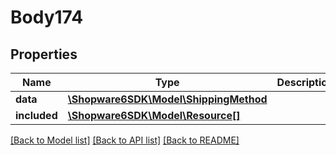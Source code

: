# Body174

## Properties
Name | Type | Description | Notes
------------ | ------------- | ------------- | -------------
**data** | [**\Shopware6SDK\Model\ShippingMethod**](ShippingMethod.md) |  | [optional] 
**included** | [**\Shopware6SDK\Model\Resource[]**](Resource.md) |  | [optional] 

[[Back to Model list]](../../README.md#documentation-for-models) [[Back to API list]](../../README.md#documentation-for-api-endpoints) [[Back to README]](../../README.md)

